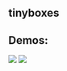 ## tinyboxes

## Demos:
<img src = "https://i.postimg.cc/d3tPpnZC/Wrecking-Ball-Screenshot.gif">
<img src = "https://i.postimg.cc/XJgkTwTS/Driving-Screenshot.gif">

